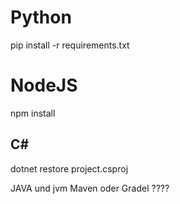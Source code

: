 # Python
pip install -r requirements.txt

# NodeJS
npm install

## C#
dotnet restore project.csproj

JAVA und jvm
Maven oder Gradel  ????
